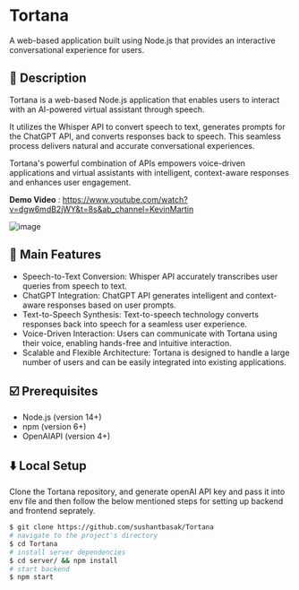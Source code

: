 #  Tortana
 A web-based application built using Node.js that provides an interactive conversational experience for users.

## :memo: Description
Tortana is a web-based Node.js application that enables users to interact with an AI-powered virtual assistant through speech. 

It utilizes the Whisper API to convert speech to text, generates prompts for the ChatGPT API, and converts responses back to speech. This seamless process delivers natural and accurate conversational experiences. 

Tortana's powerful combination of APIs empowers voice-driven applications and virtual assistants with intelligent, context-aware responses and enhances user engagement.

**Demo Video** : https://www.youtube.com/watch?v=dgw6mdB2jWY&t=8s&ab_channel=KevinMartin

![image](https://github.com/sushantbasak/Tortana/assets/56016930/a5f78be8-7434-4d0e-8860-81c3d29e30f2)

## :bookmark_tabs: Main Features
- Speech-to-Text Conversion: Whisper API accurately transcribes user queries from speech to text.
- ChatGPT Integration: ChatGPT API generates intelligent and context-aware responses based on user prompts.
- Text-to-Speech Synthesis: Text-to-speech technology converts responses back into speech for a seamless user experience.
- Voice-Driven Interaction: Users can communicate with Tortana using their voice, enabling hands-free and intuitive interaction.
- Scalable and Flexible Architecture: Tortana is designed to handle a large number of users and can be easily integrated into existing applications.

## :ballot_box_with_check: Prerequisites
- Node.js (version 14+)
- npm (version 6+)
- OpenAIAPI (version 4+)

## :arrow_down: Local Setup
Clone the Tortana repository, and generate openAI API key and pass it into env file and then follow the below mentioned steps for setting up backend and frontend seprately.


```bash
$ git clone https://github.com/sushantbasak/Tortana
# navigate to the project's directory
$ cd Tortana
# install server dependencies
$ cd server/ && npm install
# start backend
$ npm start
```
